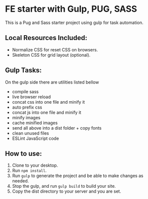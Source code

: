 # FE starter with Gulp, PUG, SASS

This is a Pug and Sass starter project using gulp for task automation.

## Local Resources Included:

- Normalize CSS for reset CSS on browsers.
- Skeleton CSS for grid layout (optional).

## Gulp Tasks:

On the gulp side there are utilities listed bellow

- compile sass
- live browser reload
- concat css into one file and minify it
- auto prefix css
- concat js into one file and minify it
- minify images
- cache minified images
- send all above into a dist folder + copy fonts
- clean unused files
- ESLint JavaScript code

## How to use:

1. Clone to your desktop.
2. Run `npm install`.
3. Run `gulp` to generate the project and be able to make changes as needed.
4. Stop the gulp, and run `gulp build` to build your site.
5. Copy the dist directory to your server and you are set.
